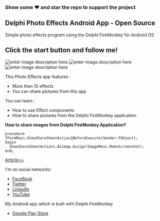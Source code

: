 ### Show some :heart: and star the repo to support the project

## **Delphi Photo Effects Android App - Open Source**

Simple photo effects program using the Delphi FireMonkey for Android OS

## Click the start button and follow me!

![enter image description here](https://i0.wp.com/delphi.uz/wp-content/uploads/2017/02/delphi.uz-learn-delphi-android-development.png?resize=180,300&ssl=1)
![enter image description here](https://i2.wp.com/delphi.uz/wp-content/uploads/2017/02/delphi.uz-learn-delphi-android-development-2.png?resize=180,300&ssl=1)
![enter image description here](https://i1.wp.com/delphi.uz/wp-content/uploads/2017/02/delphi.uz-learn-delphi-android-development-3.png?resize=180,300&ssl=1)

This Photo Effects app features :
-   More than 10 effects
-   You can share pictures from this app

You can learn :
-   How to use Effect components
-   How to share pictures from the Delphi FireMonkey application

**How to share images from Delphi FireMonkey Application?**

    procedure TFormMain.ShowShareSheetAction1BeforeExecute(Sender:TObject);
    begin
      ShowShareSheetAction1.Bitmap.Assign(ImageMain.MakeScreenshot);
    end;

[Article>>](https://delphi.uz/2017/02/03/delphi-open-source-codes/delphi-photo-effects-android-app-open-source/)

I'm on social networks:
- [FaceBook](https://www.facebook.com/wwwdelphiuz/)
- [Twitter](https://twitter.com/MuminjonGuru)
- [LinkedIn](https://www.linkedin.com/in/muminjon-abduraimov/)
- [YouTube](https://youtube.com/MuminjonAbduraimov)

My Android app which is built with Delphi FireMonkey
- [Google Play Store](https://play.google.com/store/apps/details?id=com.delphiapplications.delphiexamples)
